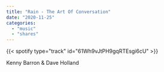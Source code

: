 ```yaml
---
title: "Rain - The Art Of Conversation"
date: "2020-11-25"
categories:
  - "music"
  - "shares"
---
```


{{< spotify type="track" id="61Wh9vJtPH9gqRTEsgi6cU" >}}

Kenny Barron & Dave Holland
